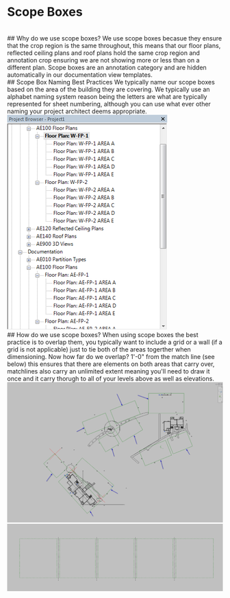 # Scope Boxes
<br>
## Why do we use scope boxes?
We use scope boxes becasue they ensure that the crop region is the same throughout, this means that our floor plans, reflected ceiling plans and roof plans hold the same crop region and annotation crop ensuring we are not showing more or less than on a different plan. Scope boxes are an annotation category and are hidden automatically in our documentation view templates. 
<br>
## Scope Box Naming Best Practices
We typically name our scope boxes based on the area of the building they are covering. We typically use an alphabet naming system reason being the letters are what are typically represented for sheet numbering, although you can use what ever other naming your project architect deems appropriate.
<br>
<img src="/07_Area Plans/images/7/DependentViewNaming.png">
<br>
## How do we use scope boxes?
When using scope boxes the best practice is to overlap them, you typically want to include a grid or a wall (if a grid is not applicable) just to tie both of the areas togerther when dimensioning. Now how far do we overlap? 1'-0" from the match line (see below) this ensures that there are elements on both areas that carry over, matchlines also carry an unlimited extent meaning you'll need to draw it once and it carry thorugh to all of your levels above as well as elevations. 
<br>
<img src="/07_Area Plans/images/7/ScopeBoxes.png">
<br>
<img src="/07_Area Plans/images/7/ScopeBoxesMatch.png">
